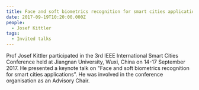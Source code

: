```yaml
---
title: Face and soft biometrics recognition for smart cities applications
date: 2017-09-19T10:20:00.000Z
people:
  - Josef Kittler
tags:
  - Invited talks
---
```


Prof Josef Kittler participated in the 3rd IEEE International Smart Cities
Conference held at Jiangnan University, Wuxi, China on 14-17 September 2017. He
presented a keynote talk on &quot;Face and soft biometrics recognition for smart
cities applications”. He was involved in the conference organisation as an
Advisory Chair.
